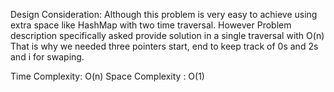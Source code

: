 Design Consideration:
Although this problem is very easy to achieve using extra space like HashMap with two time traversal.
However Problem description specifically asked provide solution in a  single traversal with O(n)
That is why we needed three pointers start, end to keep track of 0s and 2s and i for swaping.


Time Complexity: O(n)
Space Complexity : O(1)

